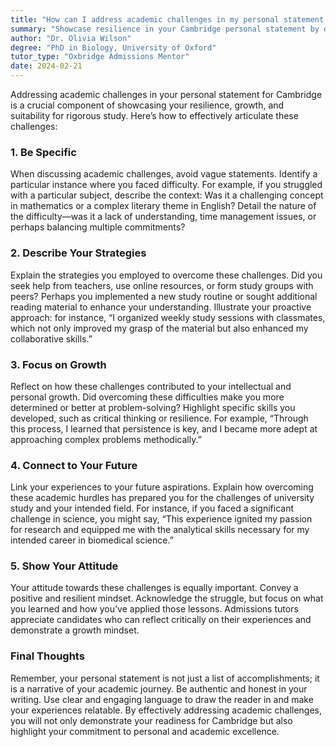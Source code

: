 ```yaml
---
title: "How can I address academic challenges in my personal statement for Cambridge?"
summary: "Showcase resilience in your Cambridge personal statement by detailing academic challenges, strategies for overcoming them, and personal growth for future success."
author: "Dr. Olivia Wilson"
degree: "PhD in Biology, University of Oxford"
tutor_type: "Oxbridge Admissions Mentor"
date: 2024-02-21
---
```


Addressing academic challenges in your personal statement for Cambridge is a crucial component of showcasing your resilience, growth, and suitability for rigorous study. Here’s how to effectively articulate these challenges:

### 1. Be Specific
When discussing academic challenges, avoid vague statements. Identify a particular instance where you faced difficulty. For example, if you struggled with a particular subject, describe the context: Was it a challenging concept in mathematics or a complex literary theme in English? Detail the nature of the difficulty—was it a lack of understanding, time management issues, or perhaps balancing multiple commitments?

### 2. Describe Your Strategies
Explain the strategies you employed to overcome these challenges. Did you seek help from teachers, use online resources, or form study groups with peers? Perhaps you implemented a new study routine or sought additional reading material to enhance your understanding. Illustrate your proactive approach: for instance, “I organized weekly study sessions with classmates, which not only improved my grasp of the material but also enhanced my collaborative skills.”

### 3. Focus on Growth
Reflect on how these challenges contributed to your intellectual and personal growth. Did overcoming these difficulties make you more determined or better at problem-solving? Highlight specific skills you developed, such as critical thinking or resilience. For example, “Through this process, I learned that persistence is key, and I became more adept at approaching complex problems methodically.”

### 4. Connect to Your Future
Link your experiences to your future aspirations. Explain how overcoming these academic hurdles has prepared you for the challenges of university study and your intended field. For instance, if you faced a significant challenge in science, you might say, “This experience ignited my passion for research and equipped me with the analytical skills necessary for my intended career in biomedical science.”

### 5. Show Your Attitude
Your attitude towards these challenges is equally important. Convey a positive and resilient mindset. Acknowledge the struggle, but focus on what you learned and how you've applied those lessons. Admissions tutors appreciate candidates who can reflect critically on their experiences and demonstrate a growth mindset.

### Final Thoughts
Remember, your personal statement is not just a list of accomplishments; it is a narrative of your academic journey. Be authentic and honest in your writing. Use clear and engaging language to draw the reader in and make your experiences relatable. By effectively addressing academic challenges, you will not only demonstrate your readiness for Cambridge but also highlight your commitment to personal and academic excellence.
    